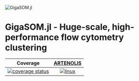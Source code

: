 ![GigaSOM.jl](https://prince.lcsb.uni.lu/GigaSOM.jl/img/logo-GigaSOM.jl.png)

GigaSOM.jl - Huge-scale, high-performance flow cytometry clustering
===================================================================

| **Coverage** | **[ARTENOLIS](http://opencobra.github.io/artenolis)** |
|:------------:|:--------------------------:|
| [![coverage status](http://codecov.io/github/opencobra/GigaSOM.jl/coverage.svg?branch=master)](http://codecov.io/github/opencobra/GigaSOM.jl?branch=master) | [![linux](https://prince.lcsb.uni.lu/jenkins/job/GigaSOM.jl-branches-auto-linux/badge/icon)](https://prince.lcsb.uni.lu/jenkins/job/GigaSOM.jl-branches-auto-linux/) |